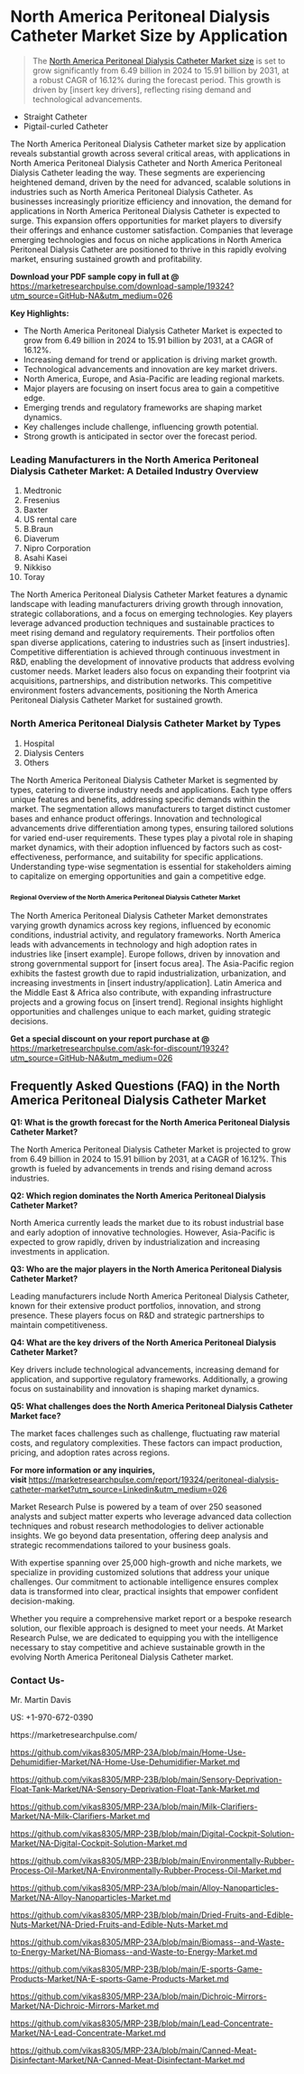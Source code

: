 <h1>North America Peritoneal Dialysis Catheter Market&nbsp;Size by Application</h1><blockquote><p>The <a href="https://marketresearchpulse.com/download-sample/19324?utm_source=GitHub-NA&amp;utm_medium=026">North America Peritoneal Dialysis Catheter Market size</a> is set to grow significantly from 6.49 billion in 2024 to 15.91 billion by 2031, at a robust CAGR of 16.12% during the forecast period. This growth is driven by [insert key drivers], reflecting rising demand and technological advancements.</p></blockquote><ul><li>Straight Catheter<li> Pigtail-curled Catheter</li></ul><p>The North America Peritoneal Dialysis Catheter market size by application reveals substantial growth across several critical areas, with applications in North America Peritoneal Dialysis Catheter and North America Peritoneal Dialysis Catheter leading the way. These segments are experiencing heightened demand, driven by the need for advanced, scalable solutions in industries such as North America Peritoneal Dialysis Catheter. As businesses increasingly prioritize efficiency and innovation, the demand for applications in North America Peritoneal Dialysis Catheter is expected to surge. This expansion offers opportunities for market players to diversify their offerings and enhance customer satisfaction. Companies that leverage emerging technologies and focus on niche applications in North America Peritoneal Dialysis Catheter are positioned to thrive in this rapidly evolving market, ensuring sustained growth and profitability.</p><p><strong>Download your PDF sample copy in full at @ </strong><a href="https://marketresearchpulse.com/download-sample/19324?utm_source=GitHub-NA&amp;utm_medium=026">https://marketresearchpulse.com/download-sample/19324?utm_source=GitHub-NA&amp;utm_medium=026</a></p><p><strong>Key Highlights: </strong></p><ul><li>The North America Peritoneal Dialysis Catheter Market is expected to grow from 6.49 billion in 2024 to 15.91 billion by 2031, at a CAGR of 16.12%.</li><li>Increasing demand for trend or application is driving market growth.</li><li>Technological advancements and innovation are key market drivers.</li><li>North America, Europe, and Asia-Pacific are leading regional markets.</li><li>Major players are focusing on insert focus area to gain a competitive edge.</li><li>Emerging trends and regulatory frameworks are shaping market dynamics.</li><li>Key challenges include challenge, influencing growth potential.</li><li>Strong growth is anticipated in sector over the forecast period.</li></ul><h3>Leading Manufacturers in the North America Peritoneal Dialysis Catheter Market: A Detailed Industry Overview</h3><ol><li>Medtronic</li><li>Fresenius</li><li>Baxter</li><li>US rental care</li><li>B.Braun</li><li>Diaverum</li><li>Nipro Corporation</li><li>Asahi Kasei</li><li>Nikkiso</li><li>Toray</li></ol><div class="flex max-w-full flex-col flex-grow"><div class="min-h-8 text-message flex w-full flex-col items-end gap-2 whitespace-normal break-words [.text-message+&amp;]:mt-5" dir="auto" data-message-author-role="assistant" data-message-id="fd8432e4-4910-450d-b182-61b7bfb0a01f" data-message-model-slug="gpt-4o"><div class="flex w-full flex-col gap-1 empty:hidden first:pt-[3px]"><div class="markdown prose w-full break-words dark:prose-invert light"><p>The North America Peritoneal Dialysis Catheter Market features a dynamic landscape with leading manufacturers driving growth through innovation, strategic collaborations, and a focus on emerging technologies. Key players leverage advanced production techniques and sustainable practices to meet rising demand and regulatory requirements. Their portfolios often span diverse applications, catering to industries such as [insert industries]. Competitive differentiation is achieved through continuous investment in R&amp;D, enabling the development of innovative products that address evolving customer needs. Market leaders also focus on expanding their footprint via acquisitions, partnerships, and distribution networks. This competitive environment fosters advancements, positioning the North America Peritoneal Dialysis Catheter Market for sustained growth.</p></div></div></div></div><h3>North America Peritoneal Dialysis Catheter Market by Types</h3><ol><li>Hospital<li> Dialysis Centers<li> Others</li></ol><div class="flex max-w-full flex-col flex-grow"><div class="min-h-8 text-message flex w-full flex-col items-end gap-2 whitespace-normal break-words [.text-message+&amp;]:mt-5" dir="auto" data-message-author-role="assistant" data-message-id="084470be-0bb7-4664-bddf-5156b4f41249" data-message-model-slug="gpt-4o-mini"><div class="flex w-full flex-col gap-1 empty:hidden first:pt-[3px]"><div class="markdown prose w-full break-words dark:prose-invert light"><p>The North America Peritoneal Dialysis Catheter Market is segmented by types, catering to diverse industry needs and applications. Each type offers unique features and benefits, addressing specific demands within the market. The segmentation allows manufacturers to target distinct customer bases and enhance product offerings. Innovation and technological advancements drive differentiation among types, ensuring tailored solutions for varied end-user requirements. These types play a pivotal role in shaping market dynamics, with their adoption influenced by factors such as cost-effectiveness, performance, and suitability for specific applications. Understanding type-wise segmentation is essential for stakeholders aiming to capitalize on emerging opportunities and gain a competitive edge.</p></div></div></div></div><h3><span style="font-size: 11px;">Regional Overview of the North America Peritoneal Dialysis Catheter Market</span></h3><div class="flex max-w-full flex-col flex-grow"><div class="min-h-8 text-message flex w-full flex-col items-end gap-2 whitespace-normal break-words [.text-message+&amp;]:mt-5" dir="auto" data-message-author-role="assistant" data-message-id="e9038762-ce64-4e30-91c9-9bd413514231" data-message-model-slug="gpt-4o-mini"><div class="flex w-full flex-col gap-1 empty:hidden first:pt-[3px]"><div class="markdown prose w-full break-words dark:prose-invert light"><p>The North America Peritoneal Dialysis Catheter Market demonstrates varying growth dynamics across key regions, influenced by economic conditions, industrial activity, and regulatory frameworks. North America leads with advancements in technology and high adoption rates in industries like [insert example]. Europe follows, driven by innovation and strong governmental support for [insert focus area]. The Asia-Pacific region exhibits the fastest growth due to rapid industrialization, urbanization, and increasing investments in [insert industry/application]. Latin America and the Middle East &amp; Africa also contribute, with expanding infrastructure projects and a growing focus on [insert trend]. Regional insights highlight opportunities and challenges unique to each market, guiding strategic decisions.</p></div></div></div></div><p><strong>Get a special discount on your report purchase at @ </strong><a href="https://marketresearchpulse.com/ask-for-discount/19324?utm_source=GitHub-NA&amp;utm_medium=026">https://marketresearchpulse.com/ask-for-discount/19324?utm_source=GitHub-NA&amp;utm_medium=026</a></p><h2>Frequently Asked Questions (FAQ) in the North America Peritoneal Dialysis Catheter Market</h2><p><strong>Q1: What is the growth forecast for the North America Peritoneal Dialysis Catheter Market?</strong></p><p>The North America Peritoneal Dialysis Catheter Market is projected to grow from 6.49 billion in 2024 to 15.91 billion by 2031, at a CAGR of 16.12%. This growth is fueled by advancements in trends and rising demand across industries.</p><p><strong>Q2: Which region dominates the North America Peritoneal Dialysis Catheter Market?</strong></p><p>North America currently leads the market due to its robust industrial base and early adoption of innovative technologies. However, Asia-Pacific is expected to grow rapidly, driven by industrialization and increasing investments in application.</p><p><strong>Q3: Who are the major players in the North America Peritoneal Dialysis Catheter Market?</strong></p><p>Leading manufacturers include North America Peritoneal Dialysis Catheter, known for their extensive product portfolios, innovation, and strong presence. These players focus on R&amp;D and strategic partnerships to maintain competitiveness.</p><p><strong>Q4: What are the key drivers of the North America Peritoneal Dialysis Catheter Market?</strong></p><p>Key drivers include technological advancements, increasing demand for application, and supportive regulatory frameworks. Additionally, a growing focus on sustainability and innovation is shaping market dynamics.</p><p><strong>Q5: What challenges does the North America Peritoneal Dialysis Catheter Market face?</strong></p><p>The market faces challenges such as challenge, fluctuating raw material costs, and regulatory complexities. These factors can impact production, pricing, and adoption rates across regions.</p><p><strong>For more information or any inquiries, visit&nbsp;</strong><a href="https://marketresearchpulse.com/report/19324/peritoneal-dialysis-catheter-market?utm_source=Linkedin&utm_medium=026">https://marketresearchpulse.com/report/19324/peritoneal-dialysis-catheter-market?utm_source=Linkedin&utm_medium=026</a></p><p>Market Research Pulse is powered by a team of over 250 seasoned analysts and subject matter experts who leverage advanced data collection techniques and robust research methodologies to deliver actionable insights. We go beyond data presentation, offering deep analysis and strategic recommendations tailored to your business goals.</p><p>With expertise spanning over 25,000 high-growth and niche markets, we specialize in providing customized solutions that address your unique challenges. Our commitment to actionable intelligence ensures complex data is transformed into clear, practical insights that empower confident decision-making.</p><p>Whether you require a comprehensive market report or a bespoke research solution, our flexible approach is designed to meet your needs. At Market Research Pulse, we are dedicated to equipping you with the intelligence necessary to stay competitive and achieve sustainable growth in the evolving North America Peritoneal Dialysis Catheter market.</p><h3><strong>Contact Us-</strong></h3><p>Mr. Martin Davis</p><p>US: +1-970-672-0390</p><p>https://marketresearchpulse.com/</p><p><a href="https://github.com/vikas8305/MRP-23A/blob/main/Home-Use-Dehumidifier-Market/NA-Home-Use-Dehumidifier-Market.md">https://github.com/vikas8305/MRP-23A/blob/main/Home-Use-Dehumidifier-Market/NA-Home-Use-Dehumidifier-Market.md</a></p><p><a href="https://github.com/vikas8305/MRP-23B/blob/main/Sensory-Deprivation-Float-Tank-Market/NA-Sensory-Deprivation-Float-Tank-Market.md">https://github.com/vikas8305/MRP-23B/blob/main/Sensory-Deprivation-Float-Tank-Market/NA-Sensory-Deprivation-Float-Tank-Market.md</a></p><p><a href="https://github.com/vikas8305/MRP-23A/blob/main/Milk-Clarifiers-Market/NA-Milk-Clarifiers-Market.md">https://github.com/vikas8305/MRP-23A/blob/main/Milk-Clarifiers-Market/NA-Milk-Clarifiers-Market.md</a></p><p><a href="https://github.com/vikas8305/MRP-23B/blob/main/Digital-Cockpit-Solution-Market/NA-Digital-Cockpit-Solution-Market.md">https://github.com/vikas8305/MRP-23B/blob/main/Digital-Cockpit-Solution-Market/NA-Digital-Cockpit-Solution-Market.md</a></p><p><a href="https://github.com/vikas8305/MRP-23B/blob/main/Environmentally-Rubber-Process-Oil-Market/NA-Environmentally-Rubber-Process-Oil-Market.md">https://github.com/vikas8305/MRP-23B/blob/main/Environmentally-Rubber-Process-Oil-Market/NA-Environmentally-Rubber-Process-Oil-Market.md</a></p><p><a href="https://github.com/vikas8305/MRP-23A/blob/main/Alloy-Nanoparticles-Market/NA-Alloy-Nanoparticles-Market.md">https://github.com/vikas8305/MRP-23A/blob/main/Alloy-Nanoparticles-Market/NA-Alloy-Nanoparticles-Market.md</a></p><p><a href="https://github.com/vikas8305/MRP-23B/blob/main/Dried-Fruits-and-Edible-Nuts-Market/NA-Dried-Fruits-and-Edible-Nuts-Market.md">https://github.com/vikas8305/MRP-23B/blob/main/Dried-Fruits-and-Edible-Nuts-Market/NA-Dried-Fruits-and-Edible-Nuts-Market.md</a></p><p><a href="https://github.com/vikas8305/MRP-23A/blob/main/Biomass--and-Waste-to-Energy-Market/NA-Biomass--and-Waste-to-Energy-Market.md">https://github.com/vikas8305/MRP-23A/blob/main/Biomass--and-Waste-to-Energy-Market/NA-Biomass--and-Waste-to-Energy-Market.md</a></p><p><a href="https://github.com/vikas8305/MRP-23B/blob/main/E-sports-Game-Products-Market/NA-E-sports-Game-Products-Market.md">https://github.com/vikas8305/MRP-23B/blob/main/E-sports-Game-Products-Market/NA-E-sports-Game-Products-Market.md</a></p><p><a href="https://github.com/vikas8305/MRP-23A/blob/main/Dichroic-Mirrors-Market/NA-Dichroic-Mirrors-Market.md">https://github.com/vikas8305/MRP-23A/blob/main/Dichroic-Mirrors-Market/NA-Dichroic-Mirrors-Market.md</a></p><p><a href="https://github.com/vikas8305/MRP-23B/blob/main/Lead-Concentrate-Market/NA-Lead-Concentrate-Market.md">https://github.com/vikas8305/MRP-23B/blob/main/Lead-Concentrate-Market/NA-Lead-Concentrate-Market.md</a></p><p><a href="https://github.com/vikas8305/MRP-23A/blob/main/Canned-Meat-Disinfectant-Market/NA-Canned-Meat-Disinfectant-Market.md">https://github.com/vikas8305/MRP-23A/blob/main/Canned-Meat-Disinfectant-Market/NA-Canned-Meat-Disinfectant-Market.md</a></p>
